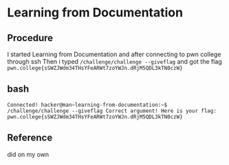 
# Learning from Documentation

## Procedure
I started Learning from Documentation and after connecting to pwn college through ssh
Then i typed `/challenge/challenge --giveflag`
and got the flag `pwn.college{sSWZJWdm34THsYFeARWt7zoYWJn.dRjM5QDL3kTN0czW}`

## bash
`Connected!
hacker@man~learning-from-documentation:~$ /challenge/challenge --giveflag
Correct argument! Here is your flag:
pwn.college{sSWZJWdm34THsYFeARWt7zoYWJn.dRjM5QDL3kTN0czW}`

## Reference
did on my own
